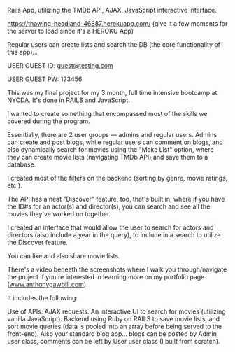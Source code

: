 Rails App, utilizing the TMDb API, AJAX, JavaScript interactive interface. 

https://thawing-headland-46887.herokuapp.com/   (give it a few moments for the server to load since it's a HEROKU App)

Regular users can create lists and search the DB (the core functionality of this app)...

USER GUEST ID: guest@testing.com

USER GUEST PW: 123456

This was my final project for my 3 month, full time intensive bootcamp at NYCDA. It's done in RAILS and JavaScript. 

I wanted to create something that encompassed most of the skills we covered during the program.

Essentially, there are 2 user groups — admins and regular users. Admins can create and post blogs, while regular users can comment on blogs, and also dynamically search for movies using the "Make List" option, where they can create movie lists (navigating TMDb API) and save them to a database. 

I created most of the filters on the backend (sorting by genre, movie ratings, etc.). 

The API has a neat "Discover" feature, too, that's built in, where if you have the ID#s for an actor(s) and director(s), you can search and see all the movies they've worked on together. 

I created an interface that would allow the user to search for actors and directors (also include a year in the query), to include in a search to utilize the Discover feature. 

You can like and also share movie lists. 

There's a video beneath the screenshots where I walk you through/navigate the project if you're interested in learning more on my portfolio page (www.anthonygawbill.com).

It includes the following:

Use of APIs.
AJAX requests.
An interactive UI to search for movies (utilizing vanilla JavaScript).
Backend using Ruby on RAILS to save movie lists, and sort movie queries (data is pooled into an array before being served to the front-end).
Also your standard blog app... blogs can be posted by Admin user class, comments can be left by User user class (I built from scratch).
